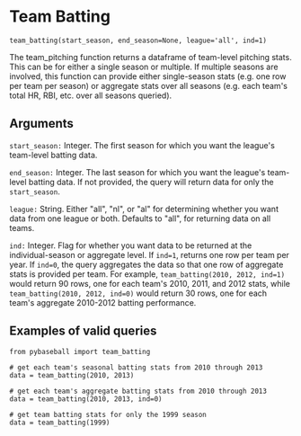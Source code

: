 # Team Batting

`team_batting(start_season, end_season=None, league='all', ind=1)`

The team_pitching function returns a dataframe of team-level pitching stats. This can be for either a single season or multiple. If multiple seasons are involved, this function can provide either single-season stats (e.g. one row per team per season) or aggregate stats over all seasons (e.g. each team's total HR, RBI, etc. over all seasons queried). 

## Arguments
`start_season:` Integer. The first season for which you want the league's team-level batting data.

`end_season:` Integer. The last season for which you want the league's team-level batting data. If not provided, the query will return data for only the `start_season`.  

`league:` String. Either "all", "nl", or "al" for determining whether you want data from one league or both. Defaults to "all", for returning data on all teams. 

`ind:` Integer. Flag for whether you want data to be returned at the individual-season or aggregate level. If `ind=1`, returns one row per team per year. If `ind=0`, the query aggregates the data so that one row of aggregate stats is provided per team. For example, `team_batting(2010, 2012, ind=1)` would return 90 rows, one for each team's 2010, 2011, and 2012 stats, while `team_batting(2010, 2012, ind=0)` would return 30 rows, one for each team's aggregate 2010-2012 batting performance.

## Examples of valid queries

~~~~
from pybaseball import team_batting

# get each team's seasonal batting stats from 2010 through 2013
data = team_batting(2010, 2013)

# get each team's aggregate batting stats from 2010 through 2013
data = team_batting(2010, 2013, ind=0)

# get team batting stats for only the 1999 season
data = team_batting(1999)
~~~~
